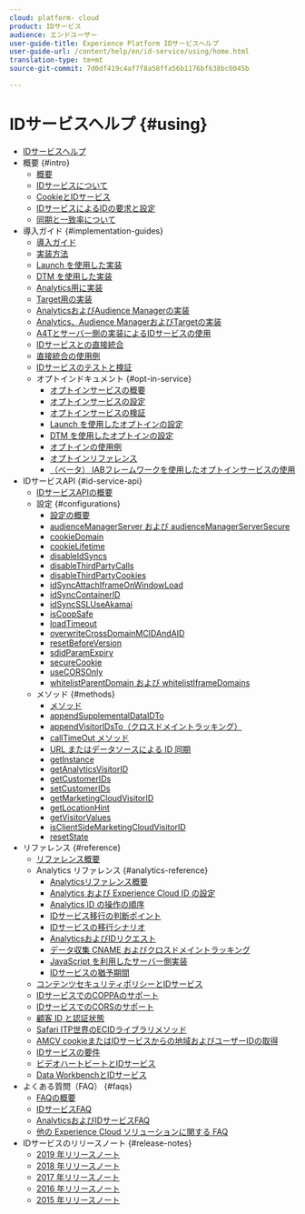 ```yaml
---
cloud: platform- cloud
product: IDサービス
audience: エンドユーザー
user-guide-title: Experience Platform IDサービスヘルプ
user-guide-url: /content/help/en/id-service/using/home.html
translation-type: tm+mt
source-git-commit: 7d0df419c4af7f8a58ffa56b1176bf638bc0045b

---
```



# IDサービスヘルプ {#using}

+ [IDサービスヘルプ](home.md)
+ 概要 {#intro}
   + [概要](introduction/overview.md)
   + [IDサービスについて](introduction/about-id-service.md)
   + [CookieとIDサービス](introduction/cookies.md)
   + [IDサービスによるIDの要求と設定](introduction/id-request.md)
   + [同期と一致率について](introduction/match-rates.md)
+ 導入ガイド {#implementation-guides}
   + [導入ガイド](implementation-guides/implementation-guides.md)
   + [実装方法](implementation-guides/implementation-methods.md)
   + [Launch を使用した実装](implementation-guides/ecid-implement-with-launch.md)
   + [DTM を使用した実装](implementation-guides/standard.md)
   + [Analytics用に実装](implementation-guides/setup-analytics.md)
   + [Target用の実装](implementation-guides/setup-target.md)
   + [AnalyticsおよびAudience Managerの実装](implementation-guides/setup-aam-analytics.md)
   + [Analytics、Audience ManagerおよびTargetの実装](implementation-guides/setup-aam-analytics-target.md)
   + [A4Tとサーバー側の実装によるIDサービスの使用](implementation-guides/ecid-a4t-target.md)
   + [IDサービスとの直接統合](implementation-guides/direct-integration.md)
   + [直接統合の使用例](implementation-guides/direct-integration-examples.md)
   + [IDサービスのテストと検証](implementation-guides/test-verify.md)
   + オプトインドキュメント {#opt-in-service}
      + [オプトインサービスの概要](implementation-guides/opt-in-service/optin-overview.md)
      + [オプトインサービスの設定](implementation-guides/opt-in-service/getting-started.md)
      + [オプトインサービスの検証](implementation-guides/opt-in-service/testing-optin-and-iab-plugin.md)
      + [Launch を使用したオプトインの設定](implementation-guides/opt-in-service/launch.md)
      + [DTM を使用したオプトインの設定](implementation-guides/opt-in-service/optin-dtm.md)
      + [オプトインの使用例](implementation-guides/opt-in-service/use-cases.md)
      + [オプトインリファレンス](implementation-guides/opt-in-service/api.md)
      + [（ベータ） IABフレームワークを使用したオプトインサービスの使用](implementation-guides/opt-in-service/iab.md)
+ IDサービスAPI {#id-service-api}
   + [IDサービスAPIの概要](library/library.md)
   + 設定 {#configurations}
      + [設定の概要](library/function-vars/function-vars.md)
      + [audienceManagerServer および audienceManagerServerSecure](library/function-vars/subdomain-config.md)
      + [cookieDomain](library/function-vars/cookiedomain.md)
      + [cookieLifetime](library/function-vars/cookielifetime.md)
      + [disableIdSyncs](library/function-vars/disableidsync.md)
      + [disableThirdPartyCalls](library/function-vars/disablethirdpartycalls.md)
      + [disableThirdPartyCookies](library/function-vars/disable-cookies.md)
      + [idSyncAttachIframeOnWindowLoad](library/function-vars/idsyncattachiframeonwindowload.md)
      + [idSyncContainerID](library/function-vars/idsyncontainerid.md)
      + [idSyncSSLUseAkamai](library/function-vars/idsyncssluseakamai.md)
      + [isCoopSafe](library/function-vars/coopsafe.md)
      + [loadTimeout](library/function-vars/loadtimeout.md)
      + [overwriteCrossDomainMCIDAndAID](library/function-vars/overwrite-visitor-id.md)
      + [resetBeforeVersion](library/function-vars/resetbeforeversion.md)
      + [sdidParamExpiry](library/function-vars/sdidparamexpiry.md)
      + [secureCookie](library/function-vars/securecookie.md)
      + [useCORSOnly](library/function-vars/use-cors-only.md)
      + [whitelistParentDomain および whitelistIframeDomains](library/function-vars/whitelistdomain.md)
   + メソッド {#methods}
      + [メソッド](library/get-set/get-set.md)
      + [appendSupplementalDataIDTo](library/get-set/appendsupplementaldataidto.md)
      + [appendVisitorIDsTo（クロスドメイントラッキング）](library/get-set/appendvisitorid.md)
      + [callTimeOut メソッド](library/get-set/timeout-functions.md)
      + [URL またはデータソースによる ID 同期](library/get-set/idsync.md)
      + [getInstance](library/get-set/getinstance.md)
      + [getAnalyticsVisitorID](library/get-set/getanalyticsvisitorid.md)
      + [getCustomerIDs](library/get-set/getcustomerids.md)
      + [setCustomerIDs](library/get-set/setcustomerids.md)
      + [getMarketingCloudVisitorID](library/get-set/getmcvid.md)
      + [getLocationHint](library/get-set/getlocationhint.md)
      + [getVisitorValues](library/get-set/getvisitorvalues.md)
      + [isClientSideMarketingCloudVisitorID](library/get-set/client-side-id.md)
      + [resetState](library/get-set/resetstate.md)
+ リファレンス {#reference}
   + [リファレンス概要](reference/reference.md)
   + Analytics リファレンス {#analytics-reference}
      + [Analyticsリファレンス概要](reference/analytics-reference/analytics-reference.md)
      + [Analytics および Experience Cloud ID の設定](reference/analytics-reference/analytics-ids.md)
      + [Analytics ID の操作の順序](reference/analytics-reference/analytics-order-of-operations.md)
      + [IDサービス移行の判断ポイント](reference/analytics-reference/migration-decisions.md)
      + [IDサービスの移行シナリオ](reference/analytics-reference/migration-scenarios.md)
      + [AnalyticsおよびIDリクエスト](reference/analytics-reference/legacy-analytics.md)
      + [データ収集 CNAME およびクロスドメイントラッキング](reference/analytics-reference/cname.md)
      + [JavaScript を利用したサーバー側実装](reference/analytics-reference/server-side.md)
      + [IDサービスの猶予期間](reference/analytics-reference/grace-period.md)
   + [コンテンツセキュリティポリシーとIDサービス](reference/csp.md)
   + [IDサービスでのCOPPAのサポート](reference/coppa.md)
   + [IDサービスでのCORSのサポート](reference/cors.md)
   + [顧客 ID と認証状態](reference/authenticated-state.md)
   + [Safari ITP世界のECIDライブラリメソッド](reference/ecid-library-methods.md)
   + [AMCV cookieまたはIDサービスからの地域およびユーザーIDの取得](reference/regions.md)
   + [IDサービスの要件](reference/requirements.md)
   + [ビデオハートビートとIDサービス](reference/heartbeat.md)
   + [Data WorkbenchとIDサービス](reference/dwb.md)
+ よくある質問（FAQ） {#faqs}
   + [FAQの概要](faq-intro/faq-intro.md)
   + [IDサービスFAQ](faq-intro/faq.md)
   + [AnalyticsおよびIDサービスFAQ](faq-intro/analytics-faq.md)
   + [他の Experience Cloud ソリューションに関する FAQ](faq-intro/other-faq.md)
+ IDサービスのリリースノート {#release-notes}
   + [2019 年リリースノート](release-notes/release-notes.md)
   + [2018 年リリースノート](release-notes/notes-2018.md)
   + [2017 年リリースノート](release-notes/notes-2017.md)
   + [2016 年リリースノート](release-notes/notes-2016.md)
   + [2015 年リリースノート](release-notes/notes-2015.md)

